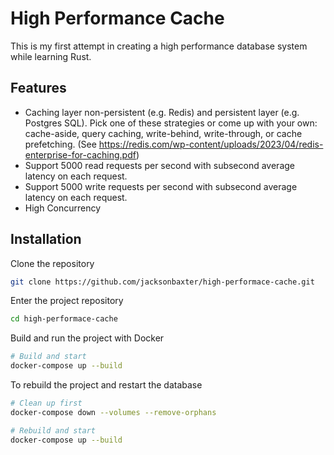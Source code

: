 # High Performance Cache
This is my first attempt in creating a high performance database system while learning Rust.

## Features
- Caching layer non-persistent (e.g. Redis) and persistent layer (e.g. Postgres SQL). Pick one of these strategies or come up with your own: cache-aside, query caching, write-behind, write-through, or cache prefetching. (See https://redis.com/wp-content/uploads/2023/04/redis-enterprise-for-caching.pdf)
- Support 5000 read requests per second with subsecond average latency on each request.
- Support 5000 write requests per second with subsecond average latency on each request.
- High Concurrency

## Installation
Clone the repository
```bash
git clone https://github.com/jacksonbaxter/high-performace-cache.git
```
Enter the project repository
```bash
cd high-performace-cache
```
Build and run the project with Docker
```bash
# Build and start
docker-compose up --build
```
To rebuild the project and restart the database
```bash
# Clean up first
docker-compose down --volumes --remove-orphans

# Rebuild and start
docker-compose up --build
```
